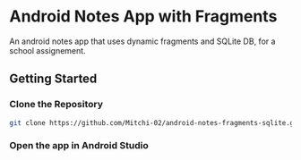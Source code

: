 # Android Notes App with Fragments
An android notes app that uses dynamic fragments and SQLite DB, for a school assignement.
## Getting Started
### Clone the Repository
  ```bash
  git clone https://github.com/Mitchi-02/android-notes-fragments-sqlite.git
  ```
### Open the app in Android Studio
